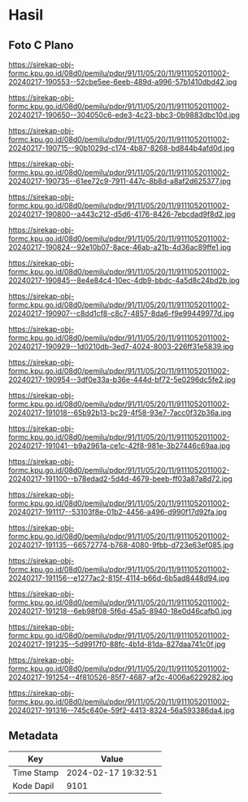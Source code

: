 # Hasil

## Foto C Plano

https://sirekap-obj-formc.kpu.go.id/08d0/pemilu/pdpr/91/11/05/20/11/9111052011002-20240217-190553--52cbe5ee-6eeb-489d-a996-57b1410dbd42.jpg

https://sirekap-obj-formc.kpu.go.id/08d0/pemilu/pdpr/91/11/05/20/11/9111052011002-20240217-190650--304050c6-ede3-4c23-bbc3-0b9883dbc10d.jpg

https://sirekap-obj-formc.kpu.go.id/08d0/pemilu/pdpr/91/11/05/20/11/9111052011002-20240217-190715--90b1029d-c174-4b87-8268-bd844b4afd0d.jpg

https://sirekap-obj-formc.kpu.go.id/08d0/pemilu/pdpr/91/11/05/20/11/9111052011002-20240217-190735--61ee72c9-7911-447c-8b8d-a8af2d625377.jpg

https://sirekap-obj-formc.kpu.go.id/08d0/pemilu/pdpr/91/11/05/20/11/9111052011002-20240217-190800--a443c212-d5d6-4176-8426-7ebcdad9f8d2.jpg

https://sirekap-obj-formc.kpu.go.id/08d0/pemilu/pdpr/91/11/05/20/11/9111052011002-20240217-190824--92e10b07-8ace-46ab-a21b-4d36ac89ffe1.jpg

https://sirekap-obj-formc.kpu.go.id/08d0/pemilu/pdpr/91/11/05/20/11/9111052011002-20240217-190845--8e4e84c4-10ec-4db9-bbdc-4a5d8c24bd2b.jpg

https://sirekap-obj-formc.kpu.go.id/08d0/pemilu/pdpr/91/11/05/20/11/9111052011002-20240217-190907--c8dd1cf8-c8c7-4857-8da6-f9e99449977d.jpg

https://sirekap-obj-formc.kpu.go.id/08d0/pemilu/pdpr/91/11/05/20/11/9111052011002-20240217-190929--1d0210db-3ed7-4024-8003-226ff31e5839.jpg

https://sirekap-obj-formc.kpu.go.id/08d0/pemilu/pdpr/91/11/05/20/11/9111052011002-20240217-190954--3df0e33a-b36e-444d-bf72-5e0296dc5fe2.jpg

https://sirekap-obj-formc.kpu.go.id/08d0/pemilu/pdpr/91/11/05/20/11/9111052011002-20240217-191018--65b92b13-bc29-4f58-93e7-7acc0f32b36a.jpg

https://sirekap-obj-formc.kpu.go.id/08d0/pemilu/pdpr/91/11/05/20/11/9111052011002-20240217-191041--b9a2961a-ce1c-42f8-981e-3b27446c69aa.jpg

https://sirekap-obj-formc.kpu.go.id/08d0/pemilu/pdpr/91/11/05/20/11/9111052011002-20240217-191100--b78edad2-5d4d-4679-beeb-ff03a87a8d72.jpg

https://sirekap-obj-formc.kpu.go.id/08d0/pemilu/pdpr/91/11/05/20/11/9111052011002-20240217-191117--53103f8e-01b2-4456-a496-d990f17d92fa.jpg

https://sirekap-obj-formc.kpu.go.id/08d0/pemilu/pdpr/91/11/05/20/11/9111052011002-20240217-191135--66572774-b768-4080-9fbb-d723e63ef085.jpg

https://sirekap-obj-formc.kpu.go.id/08d0/pemilu/pdpr/91/11/05/20/11/9111052011002-20240217-191156--e1277ac2-815f-4114-b66d-6b5ad8448d94.jpg

https://sirekap-obj-formc.kpu.go.id/08d0/pemilu/pdpr/91/11/05/20/11/9111052011002-20240217-191218--6eb98f08-5f6d-45a5-8940-18e0d46cafb0.jpg

https://sirekap-obj-formc.kpu.go.id/08d0/pemilu/pdpr/91/11/05/20/11/9111052011002-20240217-191235--5d9917f0-88fc-4b1d-81da-827daa741c0f.jpg

https://sirekap-obj-formc.kpu.go.id/08d0/pemilu/pdpr/91/11/05/20/11/9111052011002-20240217-191254--4f810526-85f7-4687-af2c-4006a6229282.jpg

https://sirekap-obj-formc.kpu.go.id/08d0/pemilu/pdpr/91/11/05/20/11/9111052011002-20240217-191316--745c640e-59f2-4413-8324-56a593386da4.jpg


## Metadata

| Key        | Value               |
| ---------- | ------------------- |
| Time Stamp | 2024-02-17 19:32:51 |
| Kode Dapil | 9101                |



